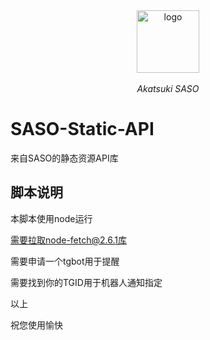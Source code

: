<div align="center">
  <img height="100px" alt="logo" src="https://cdn.lolicon.team/i/img/svg/logo.ico"/>
  <p><em>Akatsuki SASO</em></p>
</div>

# SASO-Static-API

来自SASO的静态资源API库

## 脚本说明

本脚本使用node运行

需要拉取node-fetch@2.6.1库

需要申请一个tgbot用于提醒

需要找到你的TGID用于机器人通知指定

以上

祝您使用愉快